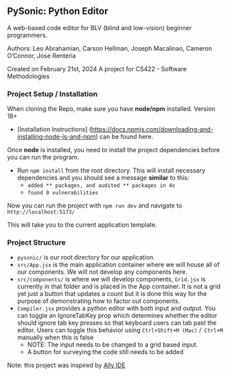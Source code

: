 ## PySonic: Python Editor
A web-based code editor for BLV (blind and low-vision) beginner programmers.

Authors: Leo Abrahamian, Carson Hellman, Joseph Macalinao, Cameron O’Connor, Jose Renteria

Created on February 21st, 2024
A project for CS422 - Software Methodologies

### Project Setup / Installation
When cloning the Repo, make sure you have **node/npm** installed. 
Version 18+

- [Installation Instructions] (https://docs.npmjs.com/downloading-and-installing-node-js-and-npm) can be found here. 

Once **node** is installed, you need to install the project dependencies before you can run the program. 
- Run `npm install` from the root directory. This will install necessary dependencies and you should see a message **similar** to this:
    - `added ** packages, and audited ** packages in 4s`
    - `found 0 vulnerabilities`

Now you can run the project with `npm run dev` and navigate to `http://localhost:5173/`

This will take you to the current application template.

### Project Structure

- `pysonic/` is our root directory for our application. 
- `src/App.jsx` is the main application container where we will house all of our components. We will not develop any components here.
- `src/components/` is where we will develop components, `Grid.jsx` is currently in that folder and is placed in the App container. It is not a grid yet just a button that updates a count but it is done this way for the purpose of demonstrating how to factor out components.
- `Compiler.jsx` provides a python editor with both input and output. You can toggle an IgnoreTabKey prop which determines whether the editor should ignore tab key presses so that keyboard users can tab past the editor. Users can toggle this behavior using `Ctrl+Shift+M (Mac)` /` Ctrl+M` manually when this is false
    - NOTE: The input needs to be changed to a grid based input.
    - A button for surveying the code still needs to be added

Note: this project was inspired by [Ally IDE](https://ally-ide.herokuapp.com)
